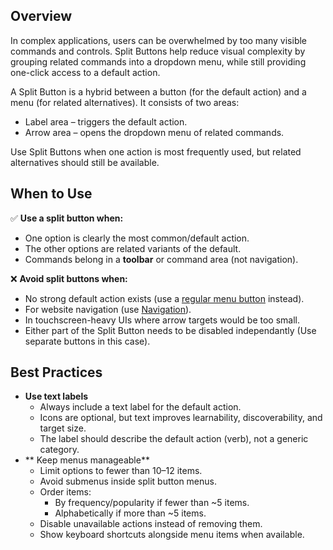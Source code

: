 ## Overview

In complex applications, users can be overwhelmed by too many visible commands and controls. Split Buttons help reduce visual complexity by grouping related commands into a dropdown menu, while still providing one-click access to a default action.

A Split Button is a hybrid between a button (for the default action) and a menu (for related alternatives). It consists of two areas:

- Label area – triggers the default action.
- Arrow area – opens the dropdown menu of related commands.

Use Split Buttons when one action is most frequently used, but related alternatives should still be available.

## When to Use

✅ **Use a split button when:**

- One option is clearly the most common/default action.
- The other options are related variants of the default.
- Commands belong in a **toolbar** or command area (not navigation).

❌ **Avoid split buttons when:**

- No strong default action exists (use a [regular menu button](components/button/#dropdown-indicator) instead).
- For website navigation (use [Navigation](components/navigation/)).
- In touchscreen-heavy UIs where arrow targets would be too small.
- Either part of the Split Button needs to be disabled independantly (Use separate buttons in this case).

## Best Practices

- **Use text labels**
  - Always include a text label for the default action.
  - Icons are optional, but text improves learnability, discoverability, and target size.
  - The label should describe the default action (verb), not a generic category.
- ** Keep menus manageable**
  - Limit options to fewer than 10–12 items.
  - Avoid submenus inside split button menus.
  - Order items:
    - By frequency/popularity if fewer than ~5 items.
    - Alphabetically if more than ~5 items.
  - Disable unavailable actions instead of removing them.
  - Show keyboard shortcuts alongside menu items when available.
